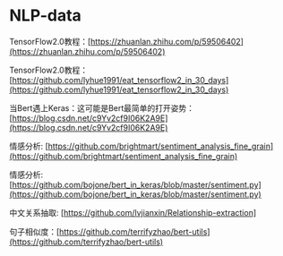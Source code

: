 # NLP-data

TensorFlow2.0教程：[https://zhuanlan.zhihu.com/p/59506402](https://zhuanlan.zhihu.com/p/59506402)

TensorFlow2.0教程：[https://github.com/lyhue1991/eat_tensorflow2_in_30_days](https://github.com/lyhue1991/eat_tensorflow2_in_30_days)

当Bert遇上Keras：这可能是Bert最简单的打开姿势：[https://blog.csdn.net/c9Yv2cf9I06K2A9E](https://blog.csdn.net/c9Yv2cf9I06K2A9E)


情感分析: [https://github.com/brightmart/sentiment_analysis_fine_grain](https://github.com/brightmart/sentiment_analysis_fine_grain)

情感分析: [https://github.com/bojone/bert_in_keras/blob/master/sentiment.py](https://github.com/bojone/bert_in_keras/blob/master/sentiment.py)


中文关系抽取: [https://github.com/lvjianxin/Relationship-extraction]

句子相似度：[https://github.com/terrifyzhao/bert-utils](https://github.com/terrifyzhao/bert-utils)
